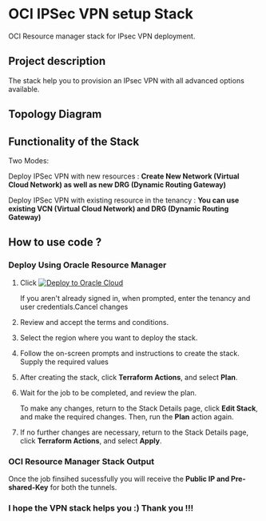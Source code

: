 # OCI IPSec VPN setup Stack
OCI Resource manager stack for IPsec VPN deployment.

## Project description

The stack help you to provision an IPsec VPN with all advanced options available.

## Topology Diagram 

## Functionality of the Stack

Two Modes:

Deploy IPSec VPN with new resources : **Create New Network (Virtual Cloud Network) as well as new DRG (Dynamic Routing Gateway)**

Deploy IPSec VPN with existing resource in the tenancy : **You can use existing VCN (Virtual Cloud Network) and DRG (Dynamic Routing Gateway)**

## How to use code ?


### Deploy Using Oracle Resource Manager

1. Click [![Deploy to Oracle Cloud](https://oci-resourcemanager-plugin.plugins.oci.oraclecloud.com/latest/deploy-to-oracle-cloud.svg)](https://cloud.oracle.com/resourcemanager/stacks/create?region=home&zipUrl=https://github.com/mlinxfeld/terraform-oci-bastion-service/releases/latest/download/terraform-oci-bastion-service-stack-latest.zip)

    If you aren't already signed in, when prompted, enter the tenancy and user credentials.Cancel changes

2. Review and accept the terms and conditions.

3. Select the region where you want to deploy the stack.

4. Follow the on-screen prompts and instructions to create the stack. Supply the required values

5. After creating the stack, click **Terraform Actions**, and select **Plan**.

6. Wait for the job to be completed, and review the plan.

    To make any changes, return to the Stack Details page, click **Edit Stack**, and make the required changes. Then, run the **Plan** action again.

7. If no further changes are necessary, return to the Stack Details page, click **Terraform Actions**, and select **Apply**. 



### OCI Resource Manager Stack Output

Once the job finsihed sucessfully you will receive the **Public IP and Pre-shared-Key** for both the tunnels.



### I hope the VPN stack helps you :) Thank you !!!

